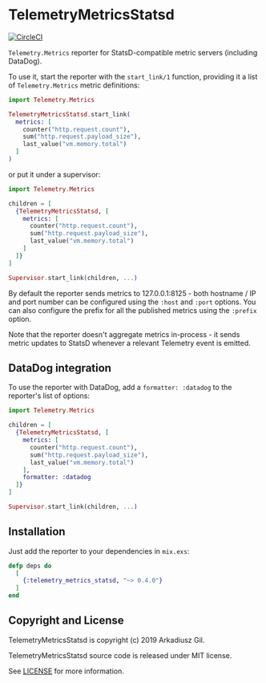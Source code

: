 # TelemetryMetricsStatsd

[![CircleCI](https://circleci.com/gh/beam-telemetry/telemetry_metrics_statsd.svg?style=svg)](https://circleci.com/gh/beam-telemetry/telemetry_metrics_statsd)

`Telemetry.Metrics` reporter for StatsD-compatible metric servers (including DataDog).

To use it, start the reporter with the `start_link/1` function, providing it a list of
`Telemetry.Metrics` metric definitions:

```elixir
import Telemetry.Metrics

TelemetryMetricsStatsd.start_link(
  metrics: [
    counter("http.request.count"),
    sum("http.request.payload_size"),
    last_value("vm.memory.total")
  ]
)
```

or put it under a supervisor:

```elixir
import Telemetry.Metrics

children = [
  {TelemetryMetricsStatsd, [
    metrics: [
      counter("http.request.count"),
      sum("http.request.payload_size"),
      last_value("vm.memory.total")
    ]
  ]}
]

Supervisor.start_link(children, ...)
```

By default the reporter sends metrics to 127.0.0.1:8125 - both hostname / IP and port number can be
configured using the `:host` and `:port` options. You can also configure the prefix for all the
published metrics using the `:prefix` option.

Note that the reporter doesn't aggregate metrics in-process - it sends metric updates to StatsD
whenever a relevant Telemetry event is emitted.

## DataDog integration

To use the reporter with DataDog, add a `formatter: :datadog` to the reporter's list of options:

```elixir
import Telemetry.Metrics

children = [
  {TelemetryMetricsStatsd, [
    metrics: [
      counter("http.request.count"),
      sum("http.request.payload_size"),
      last_value("vm.memory.total")
    ],
    formatter: :datadog
  ]}
]

Supervisor.start_link(children, ...)
```

## Installation

Just add the reporter to your dependencies in `mix.exs`:

```elixir
defp deps do
  [
    {:telemetry_metrics_statsd, "~> 0.4.0"}
  ]
end
```

## Copyright and License

TelemetryMetricsStatsd is copyright (c) 2019 Arkadiusz Gil.

TelemetryMetricsStatsd source code is released under MIT license.

See [LICENSE](LICENSE) for more information.
